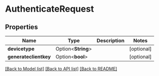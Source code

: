 # AuthenticateRequest

## Properties

Name | Type | Description | Notes
------------ | ------------- | ------------- | -------------
**devicetype** | Option<**String**> |  | [optional]
**generateclientkey** | Option<**bool**> |  | [optional]

[[Back to Model list]](../README.md#documentation-for-models) [[Back to API list]](../README.md#documentation-for-api-endpoints) [[Back to README]](../README.md)


